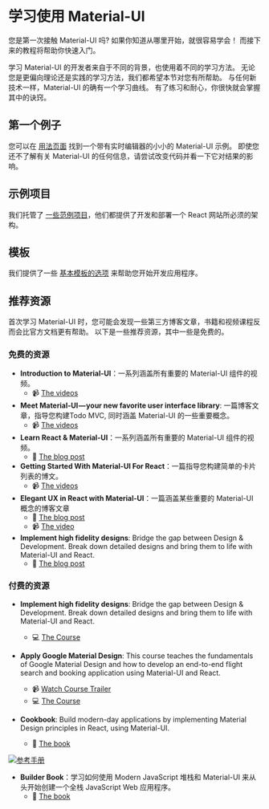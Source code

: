 # 学习使用 Material-UI

<p class="description">您是第一次接触 Material-UI 吗? 如果你知道从哪里开始，就很容易学会！ 而接下来的教程将帮助你快速入门。</p>

学习 Material-UI 的开发者来自于不同的背景，也使用着不同的学习方法。 无论您是更偏向理论还是实践的学习方法，我们都希望本节对您有所帮助。 与任何新技术一样，Material-UI 的确有一个学习曲线。 有了练习和耐心，你很快就会掌握其中的诀窍。

## 第一个例子

您可以在 [用法页面](/getting-started/usage/#quick-start) 找到一个带有实时编辑器的小小的 Material-UI 示例。 即使您还不了解有关 Material-UI 的任何信息，请尝试改变代码并看一下它对结果的影响。

## 示例项目

我们托管了 [一些范例项目](/getting-started/example-projects/)，他们都提供了开发和部署一个 React 网站所必须的架构。

## 模板

我们提供了一些 [基本模板的选项](/getting-started/templates/) 来帮助您开始开发应用程序。

## 推荐资源

首次学习 Material-UI 时，您可能会发现一些第三方博客文章，书籍和视频课程反而会比官方文档更有帮助。 以下是一些推荐资源，其中一些是免费的。

### 免费的资源

- **Introduction to Material-UI**：一系列涵盖所有重要的 Material-UI 组件的视频。
  - 📹 [The videos](https://www.youtube.com/watch?v=pHclLuRolzE&list=PLQg6GaokU5CwiVmsZ0d_9Zsg_DnIP_xwr)
- **Meet Material-UI — your new favorite user interface library**: 一篇博客文章，指导您构建Todo MVC, 同时涵盖 Material-UI 的一些重要概念。
  - 📹 [The videos](https://www.youtube.com/watch?v=bDkB3LoQKxs)
- **Learn React & Material-UI**：一系列涵盖所有重要的 Material-UI 组件的视频。
  - 📝 [The blog post](https://medium.freecodecamp.org/meet-your-material-ui-your-new-favorite-user-interface-library-6349a1c88a8c)
- **Getting Started With Material-UI For React**：一篇指导您构建简单的卡片列表的博文。
  - 📹 [The videos](https://www.youtube.com/watch?v=xm4LX5fJKZ8&list=PLcCp4mjO-z98WAu4sd0eVha1g-NMfzHZk)
- **Elegant UX in React with Material-UI**：一篇涵盖某些重要的 Material-UI 概念的博客文章
  - 📝 [The blog post](https://medium.com/codingthesmartway-com-blog/getting-started-with-material-ui-for-react-material-design-for-react-364b2688b555)
  - 📹 [The video](https://www.youtube.com/watch?v=PWadEeOuv5o)
- **Implement high fidelity designs**: Bridge the gap between Design & Development. Break down detailed designs and bring them to life with Material-UI and React.
  - 📝 [The blog post](https://alligator.io/react/material-ui/)

### 付费的资源

- **Implement high fidelity designs**: Bridge the gap between Design & Development. Break down detailed designs and bring them to life with Material-UI and React.

  - 💻 [The Course](https://click.linksynergy.com/deeplink?id=IVuPfk1F/Ow&mid=39197&murl=https%3A%2F%2Fwww.udemy.com%2Fcourse%2Fimplement-high-fidelity-designs-with-material-ui-and-reactjs%2F)

- **Apply Google Material Design**: This course teaches the fundamentals of Google Material Design and how to develop an end-to-end flight search and booking application using Material-UI and React.

  - 📹 [Watch Course Trailer](https://www.youtube.com/watch?v=hhZ6yFvCWho)
  - 💻 [The Course](https://bonsaiilabs.com/courseDetail/material-ui-with-react)

- **Cookbook**: Build modern-day applications by implementing Material Design principles in React, using Material-UI.
  - 📘 [The book](https://www.amazon.com/gp/product/1789615224/)

[![参考手册](/static/blog/material-ui-v4-is-out/cookbook.png)](https://www.amazon.com/gp/product/1789615224/)

- **Builder Book**：学习如何使用 Modern JavaScript 堆栈和 Material-UI 来从头开始创建一个全栈 JavaScript Web 应用程序。
  - 📘 [The book](https://builderbook.org/book)
